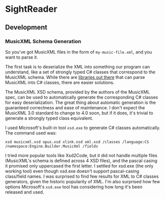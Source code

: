 # SightReader

## Development

### MusicXML Schema Generation

So you've got MusicXML files in the form of `my-music-file.xml`, and you want to parse it.

The first task is to deserialize the XML into something our program can understand, like a set of strongly typed C# classes that correspond to the MusicXML schema. While there are [libraries out there](https://github.com/vdaron/MusicXml.Net) that can parse MusicXML into C# classes, there are easier solutions.

The MusicXML XSD schema, provided by the authors of the MusicXML spec, can be used to automatically generate the corresponding C# classes for easy deserialization. The great thing about automatic generation is the guaranteed correctness and ease of maintenance. I don't expect the MusicXML 3.0 standard to change to 4.0 soon, but if it does, it's trivial to generate a strongly typed class equivalent.

I used Microsoft's built-in tool `xsd.exe` to generate C# classes automatically. The command used was:

```
xsd musicxml.xsd opus.xsd xlink.xsd xml.xsd /classes /language:CS /namespace:Engine.Builder.MusicXml /fields
```

I tried more popular tools like Xsd2Code, but it did not handle multiple files (MusicXML's schema is defined across 4 XSD files), and the pascal casing it promised only uppercased the first letter. I settled for xsd.exe (the only working tool) even though xsd.exe doesn't support pascal-casing class/field names. I was surprised to find few results for XML to C# classes generators, given the historic popularity of XML. I'm also surprised how few options Microsoft's `xsd.exe` tool has considering how long it's been released and used.